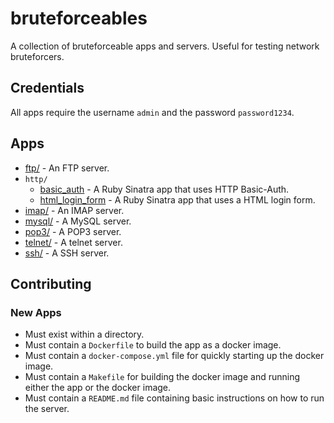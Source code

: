 # bruteforceables

A collection of bruteforceable apps and servers. Useful for testing network
bruteforcers.

## Credentials

All apps require the username `admin` and the password `password1234`.

## Apps

* [ftp/](ftp) - An FTP server.
* `http/`
  * [basic_auth](http/basic_auth) - A Ruby Sinatra app that uses HTTP
    Basic-Auth.
  * [html_login_form](http/html_login_form) - A Ruby Sinatra app that uses a
    HTML login form.
* [imap/](imap) - An IMAP server.
* [mysql/](mysql) - A MySQL server.
* [pop3/](pop3) - A POP3 server.
* [telnet/](telnet) - A telnet server.
* [ssh/](ssh) - A SSH server.

## Contributing

### New Apps

* Must exist within a directory.
* Must contain a `Dockerfile` to build the app as a docker image.
* Must contain a `docker-compose.yml` file for quickly starting up the docker
  image.
* Must contain a `Makefile` for building the docker image and running either
  the app or the docker image.
* Must contain a `README.md` file containing basic instructions on how to run
  the server.
